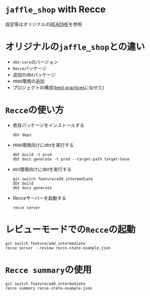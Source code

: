 # `jaffle_shop` with Recce

設定等はオリジナルの[README](https://github.com/dbt-labs/jaffle_shop_duckdb?tab=readme-ov-file#testing-dbt-project-jaffle_shop)を参照

# オリジナルの`jaffle_shop`との違い

- `dbt-core`のバージョン
- `Recce`パッケージ
- 追加のdbtパッケージ
- `PROD`環境の追加
- プロジェクトの構成([best practices](https://docs.getdbt.com/best-practices/how-we-structure/1-guide-overview)に似せた)

# `Recce`の使い方

- 依存パッケージをインストールする
  ```
  dbt deps
  ```
- `PROD`環境向けにdbtを実行する
  ```
  dbt build -t prod
  dbt docs generate -t prod --target-path target-base
  ```
- `DEV`環境向けにdbtを実行する
  ```
  git switch feature/add_intermediate
  dbt build
  dbt docs generate
  ```
- Recceサーバーを起動する
  ```
  recce server
  ```

# レビューモードでの`Recce`の起動

```
git switch feature/add_intermediate
recce server --review recce-state-example.json
```

# `Recce summary`の使用

```
git switch feature/add_intermediate
recce summary recce-state-example.json
```

